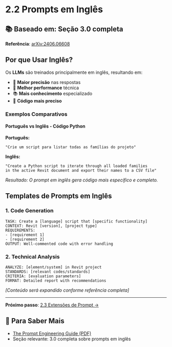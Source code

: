 # 2.2 Prompts em Inglês

## 📚 Baseado em: Seção 3.0 completa
**Referência**: [arXiv:2406.06608](https://arxiv.org/pdf/2406.06608)

## Por que Usar Inglês?

Os **LLMs** são treinados principalmente em inglês, resultando em:
- 🎯 **Maior precisão** nas respostas
- 🚀 **Melhor performance** técnica  
- 📚 **Mais conhecimento** especializado
- 🔧 **Código mais preciso**

### Exemplos Comparativos

#### Português vs Inglês - Código Python

**Português:**
```
"Crie um script para listar todas as famílias do projeto"
```

**Inglês:**
```
"Create a Python script to iterate through all loaded families 
in the active Revit document and export their names to a CSV file"
```

*Resultado: O prompt em inglês gera código mais específico e completo.*

## Templates de Prompts em Inglês

### 1. Code Generation
```
TASK: Create a [language] script that [specific functionality]
CONTEXT: Revit [version], [project type]
REQUIREMENTS: 
- [requirement 1]
- [requirement 2]
OUTPUT: Well-commented code with error handling
```

### 2. Technical Analysis
```
ANALYZE: [element/system] in Revit project
STANDARDS: [relevant codes/standards]
CRITERIA: [evaluation parameters]
FORMAT: Detailed report with recommendations
```

*[Conteúdo será expandido conforme referência completa]*

---

**Próximo passo**: [2.3 Extensões de Prompt →](./extensoes-prompt)

## 📖 Para Saber Mais

- [The Prompt Engineering Guide (PDF)](https://arxiv.org/pdf/2406.06608)
- Seção relevante: 3.0 completa sobre prompts em inglês
